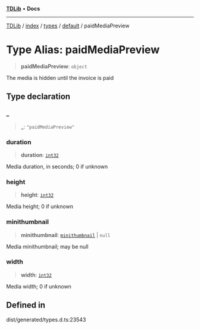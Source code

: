 [**TDLib**](../../../../../../README.md) • **Docs**

***

[TDLib](../../../../../../modules.md) / [index](../../../../../README.md) / [types](../../../README.md) / [default](../README.md) / paidMediaPreview

# Type Alias: paidMediaPreview

> **paidMediaPreview**: `object`

The media is hidden until the invoice is paid

## Type declaration

### \_

> **\_**: `"paidMediaPreview"`

### duration

> **duration**: [`int32`](int32-1.md)

Media duration, in seconds; 0 if unknown

### height

> **height**: [`int32`](int32-1.md)

Media height; 0 if unknown

### minithumbnail

> **minithumbnail**: [`minithumbnail`](minithumbnail-1.md) \| `null`

Media minithumbnail; may be null

### width

> **width**: [`int32`](int32-1.md)

Media width; 0 if unknown

## Defined in

dist/generated/types.d.ts:23543
